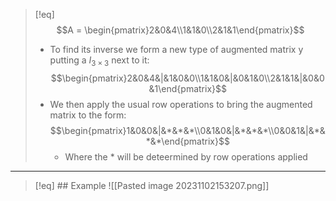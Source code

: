 >[!eq] 
>$$A = \begin{pmatrix}2&0&4\\1&1&0\\2&1&1\end{pmatrix}$$
>- To find its inverse we form a new type of augmented matrix y putting a $I_{3\times3}$ next to it:
>	$$\begin{pmatrix}2&0&4&|&1&0&0\\1&1&0&|&0&1&0\\2&1&1&|&0&0&1\end{pmatrix}$$
>- We then apply the usual row operations to bring the augmented matrix to the form:
>	$$\begin{pmatrix}1&0&0&|&*&*&*\\0&1&0&|&*&*&*\\0&0&1&|&*&*&*\end{pmatrix}$$
>	- Where the * will be deteermined by row operations applied

___
> [!eq] ## Example
>![[Pasted image 20231102153207.png]]